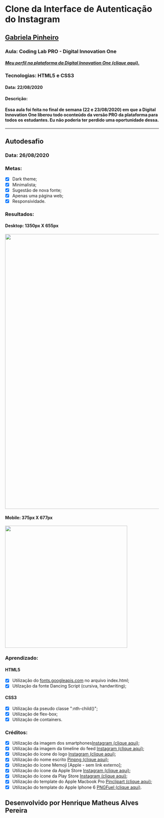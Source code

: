 # Clone da Interface de Autenticação do Instagram
## [Gabriela Pinheiro](https://www.github.com/SpruceGabriela/)
### Aula: Coding Lab PRO - Digital Innovation One
##### [Meu perfil na plataforma da Digital Innovation One (clique aqui).](https://web.digitalinnovation.one/users/henrique_map)
### Tecnologias: HTML5 e CSS3 
#### Data: 22/08/2020
#### Descrição:
#### Essa aula foi feita no final de semana (22 e 23/08/2020) em que a Digital Innovation One liberou todo oconteúdo da versão PRO da plataforma para todos os estudantes. Eu não poderia ter perdido uma oportunidade dessa.
-------------------------------------------------------------
## Autodesafio
### Data: 26/08/2020
### Metas:
- [x] Dark theme;
- [x] Minimalista;
- [x] Sugestão de nova fonte;
- [x] Apenas uma página web;
- [x] Responsividade.

### Resultados:
<h4>Desktop: 1350px X 655px</h4>
<img src="https://github.com/henriqueotogami/instagram-clone-initial-interface/blob/master/dark-theme-UI-desktop.png" width="900" />

<h4>Mobile: 375px X 677px</h4>
<img src="https://github.com/henriqueotogami/instagram-clone-initial-interface/blob/master/dark-theme-ui-mobile.png" width="400" />

### Aprendizado:
#### HTML5
- [x] Utilização do [fonts.googleapis.com](https://fonts.googleapis.com) no arquivo index.html;
- [x] Utilzação da fonte Dancing Script (cursiva, handwriting);

#### CSS3
- [x] Utilização da pseudo classe ":nth-child()";
- [x] Utilização de flex-box;
- [x] Utilização de containers.

### Créditos:
- [x] Utilização da imagem dos smartphones[Instagram (clique aqui)](https://www.instagram.com/static/images/homepage/home-phones.png/43cc71bb1b43.png);
- [x] Utilização da imagem da timeline do feed [Instagram (clique aqui)](https://www.instagram.com/static/images/homepage/screenshot1.jpg/d6bf0c928b5a.jpg);
- [x] Utilização do ícone do logo [Instagram (clique aqui)](https://www.instagram.com/static/images/ico/favicon-192.png/68d99ba29cc8.png);
- [x] Utilização do nome escrito [Pinpng (clique aqui)](https://www.pinpng.com/picture/TbJwbo_instagram-logo-black-and-ahite-instagram-word-logo/);
- [x] Utilização do ícone Memoji [Apple - sem link externo];
- [x] Utilização do ícone da Apple Store [Instagram (clique aqui)](https://www.instagram.com/static/images/appstore-install-badges/badge_ios_portuguese-brazilian-pt_br.png/68006a2bb372.png);
- [x] Utilização do ícone da Play Store [Instagram (clique aqui)](https://www.instagram.com/static/images/appstore-install-badges/badge_android_portuguese_brazilian-pt_BR.png/2f2a0c05b2f3.png);
- [x] Utilização do template do Apple Macbook Pro [Pinclipart (clique aqui)](https://www.pinclipart.com/maxpin/imTRmh/);
- [x] Utilização do template do Apple Iphone 6 [PNGFuel (clique aqui)](https://www.pngfuel.com/free-png/zyske).

## Desenvolvido por Henrique Matheus Alves Pereira

